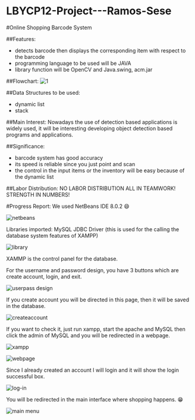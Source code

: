 # LBYCP12-Project---Ramos-Sese

#Online Shopping Barcode System

##Features:
- detects barcode then displays the corresponding item with respect to the barcode
- programming language to be used will be JAVA
- library function will be OpenCV and Java.swing, acm.jar

##Flowchart:
![1](https://cloud.githubusercontent.com/assets/16619094/17388918/30f9c1cc-5a32-11e6-9325-bbff4418e57b.png)

##Data Structures to be used:
- dynamic list
- stack

##Main Interest:
Nowadays the use of detection based applications is widely used, it will be interesting developing object detection based programs and applications.

##Significance:
- barcode system has good accuracy
- its speed is reliable since you just point and scan
- the control in the input items or the inventory will be easy because of the dynamic list

##Labor Distribution:
NO LABOR DISTRIBUTION ALL IN TEAMWORK!
STRENGTH IN NUMBERS!


#Progress Report:
We used NetBeans IDE 8.0.2  :smile:

![netbeans](https://cloud.githubusercontent.com/assets/16619094/17765466/a1d00a74-6558-11e6-8eb7-21212f90a669.JPG)

Libraries imported: MySQL JDBC Driver (this is used for the calling the database system features of XAMPP)

![library](https://cloud.githubusercontent.com/assets/16619094/17765487/b629471a-6558-11e6-84be-2b2ce45df29a.JPG)

XAMMP is the control panel for the database.

For the username and password design, you have 3 buttons which are create account, login, and exit.

![userpass design](https://cloud.githubusercontent.com/assets/16619094/17765475/a85ee4dc-6558-11e6-92a5-dda80d809c38.JPG)

If you create account you will be directed in this page, then it will be saved in the database.

![createaccount](https://cloud.githubusercontent.com/assets/16619094/17765489/b7f87408-6558-11e6-9b3b-d3c28f0f8c36.JPG)

 If you want to check it, just run xampp, start the apache and MySQL then click the admin of MySQL and you will be redirected in a webpage.
 
 ![xampp](https://cloud.githubusercontent.com/assets/16619094/17765497/c0417466-6558-11e6-9c28-34de4b543db5.JPG)

![webpage](https://cloud.githubusercontent.com/assets/16619094/17765586/63d612ee-6559-11e6-8fa9-7a76211894b2.JPG)

Since I already created an account I will login and it will show the login successful box.

![log-in](https://cloud.githubusercontent.com/assets/16619094/17765675/e81cde7a-6559-11e6-991e-308757aeba2b.JPG)

You will be redirected in the main interface where shopping happens. :grin:

![main menu](https://cloud.githubusercontent.com/assets/16619094/17765490/baacdd9c-6558-11e6-9af3-1763f7e68d57.JPG)
